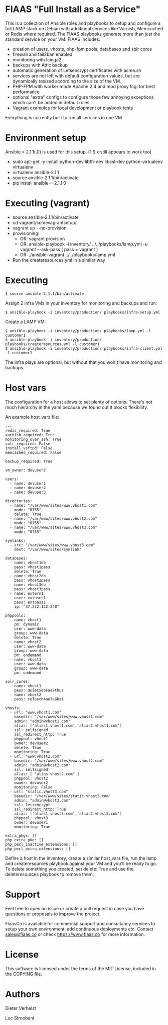 FIAAS "Full Install as a Service"
=================================

This is a collection of Ansible roles and playbooks to setup and configure a full LAMP stack on Debian with additional services like Varnish, Memcached or Redis where required. The FIAAS playbooks generate more than just the standard service on your VM.
FIAAS includes:
  * creation of users, vhosts, php-fpm pools, databases and solr cores
  * firewall and fail2ban enabled
  * monitoring with Icinga2
  * backups with Attic backup
  * automatic generation of Letsencrypt certificates with acme.sh
  * services are not left with default configuration values, but are dynamically resized according to the size of the VM.
  * PHP-FPM with worker mode Apache 2.4 and mod proxy fcgi for best performance
  * optional "extra" configs to configure those few annoying exceptions which can't be added in default roles
  * Vagrant examples for local development or playbook tests

Everything is currently built to run all services in one VM.

Environment setup
=================

Ansible = 2.1.1(.0) is used for this setup. (1.9.x still appears to work too)

  * sudo apt-get -y install python-dev libffi-dev libssl-dev python-virtualenv virtualenv
  * virtualenv ansible-2.1.1
  * source ansible-2.1.1/bin/activate
  * pip install ansible==2.1.1.0

Executing (vagrant)
===================

  * source ansible-2.1.1/bin/activate
  * cd vagrant/somevagrantsetup/
  * vagrant up --no-provision
  * provisioning:
    * OR: vagrant provision
    * OR: ansible-playbook -i inventory/ ../../playbooks/lamp.yml -u vagrant --ask-pass ( pass = vagrant )
    * OR: ./ansible-vagrant ../../playbooks/lamp.yml
  * Run the createresources.yml in a similar way


Executing
=========

```
$ source ansible-2.1.1/bin/activate
```

Assign 2 infra VMs in your inventory for monitoring and backups and run:
```
$ ansible-playbook -i inventory/production/ playbooks/infra-setup.yml
```

Create a LAMP VM:
```
$ ansible-playbook -i inventory/production/ playbooks/lamp.yml -l customer1
$ ansible-playbook -i inventory/production/ playbooks/createresources.yml -l customer1
$ ansible-playbook -i inventory/production/ playbooks/infra-client.yml -l customer1
```

The infra plays are optional, but without that you won't have monitoring and backups.

Host vars
=========

The configuration for a host allows to set plenty of options. There's not much hierarchy in the yaml because we found out it blocks flexibility.

An example host_vars file:

```
---
redis_required: True
varnish_required: True 
monitoring_over_ssh: True
solr_required: False
install_vsftpd: False
memcached_required: False

backup_required: True

vm_owner: devuser2

users:
  - name: devuser1
  - name: devuser2
  - name: devuser3

directories:
  - name: "/var/www/sites/www.vhost1.com"
    mode: "0755"
    delete: True
  - name: "/var/www/sites/www.vhost2.com"
    mode: "0755"
  - name: "/var/www/sites/www.vhost3.com"
    mode: "0755"

symlinks:
  - src: "/var/www/sites/www.vhost3.com"
    dest: "/var/www/sites/symlink"

databases:
  - name: vhost1db
    pass: vhost1pass
    delete: True
  - name: vhost2db
    pass: vhost2pass
  - name: vhost3db
    pass: vhost3pass
  - name: extern1
    user: extuser1
    pass: extpass1
    ip: "37.252.122.240"

phppools:
  - name: vhost1 
    pm: dynamic
    user: www-data
    group: www-data
    delete: True
  - name: vhost2
    user: www-data
    group: www-data
    pm: ondemand
  - name: vhost3 
    user: www-data
    group: www-data
    pm: ondemand

solr_cores:
  - name: vhost1
    pass: QuieC5eoFae7thus
  - name: vhost2
    pass: reTeech4ao7aGhai

vhosts:
  - url: "www.vhost1.com"
    basedir: "/var/www/sites/www.vhost1.com"
    admin: "admin@vhost1.com"
    alias: ['alias1.vhost1.com','alias2.vhost1.com']
    ssl: selfsigned
    ssl_redirect_http: True
    phppool: vhost1
    owner: devuser2
    delete: True
    monitoring: True
  - url: "www.vhost2.com"
    basedir: "/var/www/sites/www.vhost2.com"
    admin: "admin@vhost2.com"
    ssl: selfsigned
    alias: [ "alias.vhost2.com" ]
    phppool: vhost2
    owner: devuser2
    monitoring: False
  - url: "static.vhost3.com"
    basedir: "/var/www/sites/static.vhost3.com"
    admin: "admin@vhost3.com"
    ssl: letsencrypt
    ssl_redirect_http: True
    alias: ['alias1.vhost3.com','alias2.vhost3.com']
    phppool: vhost3
    owner: devuser1
    monitoring: True

extra_pkgs: []
php_extra_pkg: []
php_pecl_inactive_extensions: []
php_pecl_extra_extensions: []
```
Define a host in the inventory, create a similar host_vars file, run the lamp and createresources playbook against your VM and you'll be ready to go.
To delete something you created, set delete: True and use the deleteresources playbook to remove them. 

Support
=======
Feel free to open an issue or create a pull request in case you have questions or proposals to improve the project.

FiaasCo is available for commercial support and consultancy services to setup your own environment, add continuous deployments etc. Contact sales@fiaas.co or check https://www.fiaas.co for more information.

License
=======
This software is licensed under the terms of the MIT License, included in the COPYING file.

Authors
=======

Dieter Verhelst

Luc Stroobant
